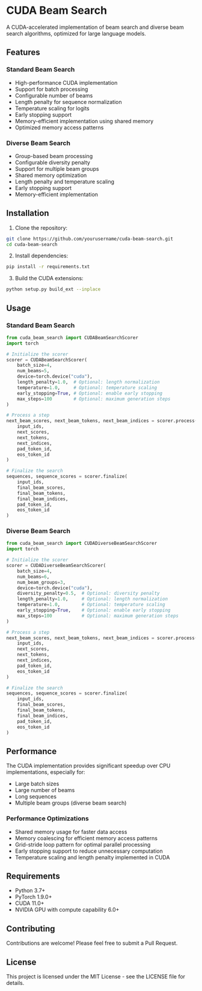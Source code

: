 # CUDA Beam Search

A CUDA-accelerated implementation of beam search and diverse beam search algorithms, optimized for large language models.

## Features

### Standard Beam Search
- High-performance CUDA implementation
- Support for batch processing
- Configurable number of beams
- Length penalty for sequence normalization
- Temperature scaling for logits
- Early stopping support
- Memory-efficient implementation using shared memory
- Optimized memory access patterns

### Diverse Beam Search
- Group-based beam processing
- Configurable diversity penalty
- Support for multiple beam groups
- Shared memory optimization
- Length penalty and temperature scaling
- Early stopping support
- Memory-efficient implementation

## Installation

1. Clone the repository:
```bash
git clone https://github.com/yourusername/cuda-beam-search.git
cd cuda-beam-search
```

2. Install dependencies:
```bash
pip install -r requirements.txt
```

3. Build the CUDA extensions:
```bash
python setup.py build_ext --inplace
```

## Usage

### Standard Beam Search

```python
from cuda_beam_search import CUDABeamSearchScorer
import torch

# Initialize the scorer
scorer = CUDABeamSearchScorer(
    batch_size=4,
    num_beams=5,
    device=torch.device("cuda"),
    length_penalty=1.0,  # Optional: length normalization
    temperature=1.0,     # Optional: temperature scaling
    early_stopping=True, # Optional: enable early stopping
    max_steps=100        # Optional: maximum generation steps
)

# Process a step
next_beam_scores, next_beam_tokens, next_beam_indices = scorer.process(
    input_ids,
    next_scores,
    next_tokens,
    next_indices,
    pad_token_id,
    eos_token_id
)

# Finalize the search
sequences, sequence_scores = scorer.finalize(
    input_ids,
    final_beam_scores,
    final_beam_tokens,
    final_beam_indices,
    pad_token_id,
    eos_token_id
)
```

### Diverse Beam Search

```python
from cuda_beam_search import CUDADiverseBeamSearchScorer
import torch

# Initialize the scorer
scorer = CUDADiverseBeamSearchScorer(
    batch_size=4,
    num_beams=6,
    num_beam_groups=3,
    device=torch.device("cuda"),
    diversity_penalty=0.5,  # Optional: diversity penalty
    length_penalty=1.0,     # Optional: length normalization
    temperature=1.0,        # Optional: temperature scaling
    early_stopping=True,    # Optional: enable early stopping
    max_steps=100           # Optional: maximum generation steps
)

# Process a step
next_beam_scores, next_beam_tokens, next_beam_indices = scorer.process(
    input_ids,
    next_scores,
    next_tokens,
    next_indices,
    pad_token_id,
    eos_token_id
)

# Finalize the search
sequences, sequence_scores = scorer.finalize(
    input_ids,
    final_beam_scores,
    final_beam_tokens,
    final_beam_indices,
    pad_token_id,
    eos_token_id
)
```

## Performance

The CUDA implementation provides significant speedup over CPU implementations, especially for:
- Large batch sizes
- Large number of beams
- Long sequences
- Multiple beam groups (diverse beam search)

### Performance Optimizations
- Shared memory usage for faster data access
- Memory coalescing for efficient memory access patterns
- Grid-stride loop pattern for optimal parallel processing
- Early stopping support to reduce unnecessary computation
- Temperature scaling and length penalty implemented in CUDA

## Requirements

- Python 3.7+
- PyTorch 1.9.0+
- CUDA 11.0+
- NVIDIA GPU with compute capability 6.0+

## Contributing

Contributions are welcome! Please feel free to submit a Pull Request.

## License

This project is licensed under the MIT License - see the LICENSE file for details. 
